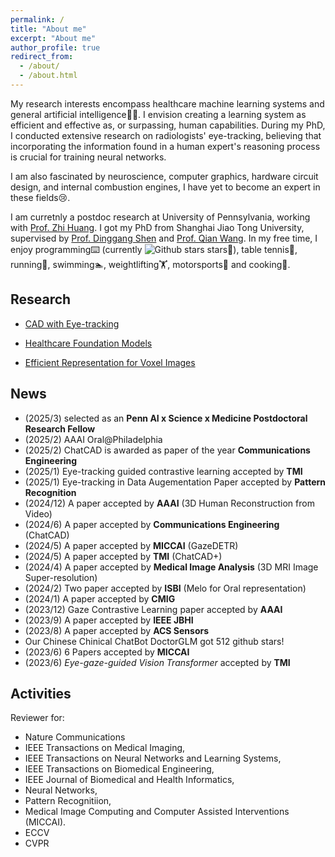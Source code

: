 ```yaml
---
permalink: /
title: "About me"
excerpt: "About me"
author_profile: true
redirect_from: 
  - /about/
  - /about.html
---
```


<!-- I'm excited by a question: is there some similiarity between artificial neural networks and biological neurons?  -->
My research interests encompass healthcare machine learning systems and general artificial intelligence🧠🤖. I envision creating a learning system as efficient and effective as, or surpassing, human capabilities. During my PhD, I conducted extensive research on radiologists' eye-tracking, believing that incorporating the information found in a human expert's reasoning process is crucial for training neural networks.

I am also fascinated by neuroscience, computer graphics, hardware circuit design, and internal combustion engines, I have yet to become an expert in these fields😢.

I am curretnly a postdoc research at University of Pennsylvania, working with [Prof. Zhi Huang](https://www.zhihuang.ai). I got my PhD from Shanghai Jiao Tong University, supervised by [Prof. Dinggang Shen](http://idea.bme.shanghaitech.edu.cn) and [Prof. Qian Wang](https://qianwang.space). 
In my free time, I enjoy programming⌨️ (currently ![Github stars](https://img.shields.io/github/stars/jamesqfreeman?style=social) stars🌟), table tennis🏓, running🏃, swimming🏊, weightlifting🏋️, motorsports🏁 and cooking🍳.



Research
------
* [CAD with Eye-tracking](/eyetracking/)

* [Healthcare Foundation Models](/largemodels/)

* [Efficient Representation for Voxel Images](/efficientmodels/)


News
------
- (2025/3) selected as an **Penn AI x Science x Medicine Postdoctoral Research Fellow**
- (2025/2) AAAI Oral@Philadelphia
- (2025/2) ChatCAD is awarded as paper of the year **Communications Engineering**
- (2025/1) Eye-tracking guided contrastive learning accepted by **TMI**
- (2025/1) Eye-tracking in Data Augementation Paper accepted by **Pattern Recognition**
- (2024/12) A paper accepted by **AAAI** (3D Human Reconstruction from Video)
- (2024/6) A paper accepted by **Communications Engineering** (ChatCAD)
- (2024/5) A paper accepted by **MICCAI** (GazeDETR)
- (2024/5) A paper accepted by **TMI** (ChatCAD+)
- (2024/4) A paper accepted by **Medical Image Analysis** (3D MRI Image Super-resolution)
- (2024/2) Two paper accepted by **ISBI** (Melo for Oral representation)
- (2024/1) A paper accepted by **CMIG**
- (2023/12) Gaze Contrastive Learning paper accepted by **AAAI**
- (2023/9) A paper accepted by **IEEE JBHI**
- (2023/8) A paper accepted by **ACS Sensors**
- Our Chinese Chinical ChatBot DoctorGLM got 512 github stars!
- (2023/6) 6 Papers accepted by **MICCAI** 
- (2023/6) *Eye-gaze-guided Vision Transformer* accepted by **TMI** 

Activities
------
Reviewer for:
- Nature Communications 
- IEEE Transactions on Medical Imaging, 
- IEEE Transactions on Neural Networks and Learning Systems, 
- IEEE Transactions on Biomedical Engineering, 
- IEEE Journal of Biomedical and Health Informatics,
- Neural Networks,
- Pattern Recognitiion,
- Medical Image Computing and Computer Assisted Interventions (MICCAI).
- ECCV
- CVPR


